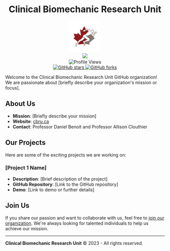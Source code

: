 <div id="header" align="center">
  <h1>Clinical Biomechanic Research Unit</h1>
  <img src="profile/media/TWITTER_PROFILE_ICON-removebg-preview.png" width="100"/>
</div>

<div id="badges" align="center">
  <a href="https://twitter.com/CBRUottawa">
    <img src="[https://img.shields.io/twitter/url"/](https://img.shields.io/twitter/url?url=https%3A%2F%2Fx.com%2FCBRUottawa)>
  </a>
  <br />
  <img src="https://komarev.com/ghpvc/?username=Clinical-Biomechanics-Research-Unit&style=flat-square&color=blue" alt="Profile Views"/>
</div>

<div align="center">
  <a href="https://github.com/Clinical-Biomechanics-Research-Unit">
    <img src="https://img.shields.io/github/stars/Clinical-Biomechanics-Research-Unit" alt="GitHub stars"/>
  </a>
  <a href="https://github.com/Clinical-Biomechanics-Research-Unit">
    <img src="https://img.shields.io/github/forks/Clinical-Biomechanics-Research-Unit" alt="GitHub forks"/>
  </a>
</div>

Welcome to the Clinical Biomechanic Research Unit GitHub organization! We are passionate about [briefly describe your organization's mission or focus].

## About Us

- **Mission**: [Briefly describe your mission]
- **Website**: [cbru.ca](http://cbru.ca)
- **Contact**: Professor Daniel Benoit and Professor Allison Clouthier

## Our Projects

Here are some of the exciting projects we are working on:

### [Project 1 Name]

- **Description**: [Brief description of the project]
- **GitHub Repository**: [Link to the GitHub repository]
- **Demo**: [Link to demo or further details]

## Join Us

If you share our passion and want to collaborate with us, feel free to [join our organization](https://github.com/your-org-name). We're always looking for talented individuals to help us achieve our mission.

---

**Clinical Biomechanic Research Unit** &copy; 2023 - All rights reserved.
